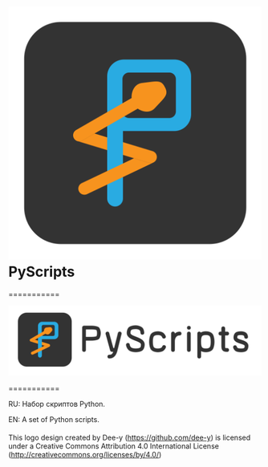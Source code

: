 # ![PyScripts](README_logomark.svg) PyScripts
===========

![logo](README_logo.svg)

===========

RU: Набор скриптов Python.

EN: A set of Python scripts.

####

This logo design created by Dee-y (https://github.com/dee-y) is licensed under a Creative Commons Attribution 4.0 International License (http://creativecommons.org/licenses/by/4.0/)
